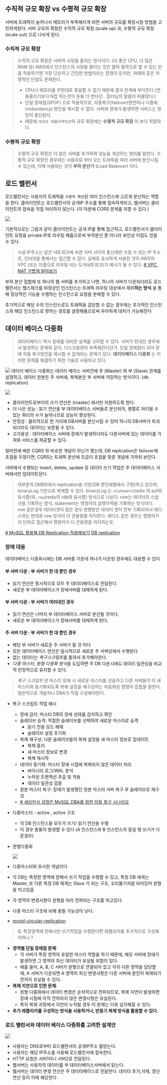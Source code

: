 ## 수직적 규모 확장 vs 수평적 규모 확장

서버에 트래픽이 늘어나서 메모리가 부족해지게 되면 서버의 규모를 확장시킬 방법을 고민하게된다.
서버 규모의 확장은 수직적 규모 확장 (scale up) 과, 수평적 규모 확장 (scale out) 으로 나뉘게 된다.

### 수직적 규모 확장
> 수직적 규모 확장은 서버의 사양을 올리는 방식이다. (더 좋은 CPU, 더 많은 RAM 등)
> AWS에서 인스턴스의 사양을 올리는 것은 클릭 딸깍으로 할 수 있는 만큼 적용하기엔 가장 단순하고 간단한 방법이라는 장점이 있지만, 아래와 같은 치명적인 단점도 존재한다.
> - CPU나 메모리를 무한대로 증설할 수 없기 때문에 결국 한계에 부닥친다.(연봉올리기보다 N잡 하는것이 돈을 더 번다던.. 튜터님의 말씀이 떠올랐다.)
> - 단일 장애점(SPOF) 으로 작용하므로, 자동복구(failover)방안이나 다중화(redundancy) 방안을 제시할 수 없다. 서버에 장애가 발생하면 서비스는 완전히 중단된다.
> - 때문에 `대규모 애플리케이션`의 규모 확장에는 **수평적 규모 확장** 이 보다 적절하다.


### 수평적 규모 확장
> 수평적 규모 확장은 더 많은 서버를 추가하여 성능을 개선하는 행위를 말한다. 수평적 규모 확장인 경우에는 사용자로 부터 오는 트래픽을 여러 서버에 분산시킬 수 있는데, 이때 사용되는 것이 **부하 분산기** (Load Balancer) 이다.

## 로드 밸런서

로드밸런서는 사용자의 트래픽을 `수평적 확장`된 여러 인스턴스에 고르게 분산하는 역할을 한다.
클라이언트는 로드밸런서의 공개IP 주소를 통해 접속하게되고, 웹서버는 클라이언트의 접속을 직접 처리하지 않는다. (이 덕분에 CORS 문제를 피할 수 있다.)

![](https://velog.velcdn.com/images/hyezuu/post/21ab1c34-229f-4ffe-9dfe-ef30402cd9d6/image.png)


기본적으로는 그림과 같이 클라이언트는 공개 IP를 통해 접근하고, 로드밸런서가 클라이언트 요청을 private IP로 라우팅 해줌으로써 부하분산 뿐 아니라 보안상 이점도 얻을 수 있다.

> 사설 IP주소는 같은 네트워크에 속한 서버 사이의 통신에만 쓰일 수 있는 IP 주소로, 인터넷을 통해서는 접근할 수 없다.  실제로 유사하게 사용한 것이 AWS의 VPC (또는 이름으로 라우팅 되는 도커네트워크)가 예시가 될 수 있다.
> [# VPC, NAT 가볍게 알아보기](https://velog.io/@hyezuu/VPC-%EC%95%8C%EC%95%84%EB%B3%B4%EA%B8%B0)

부하 분산 집합에 또 하나의 웹 서버를 추가하고 나면, 하나의 서버가 다운되더라도 로드밸런서는 헬스체크를 비정상인 인스턴스는 트래픽 라우팅 대상에서 제외**하는 방식** 을 통해 정상적인 기능을 수행하는 인스턴스로 요청을 분배할 수 있다.

추가적으로 해당 수의 인스턴스로도 트래픽을 감당할 수 없는 경우에는 추가적인 인스턴스와 해당 인스턴스로 향하는 경로를 설정해줌으로써 우아하게 대처가 가능해진다

## 데이터 베이스 다중화

>데이터베이스 역시 장애를 대비한 설계를 고려할 수 있다. 서버가 한대인 경우에서 발생하는 문제와 같이, 디스크용량이 부족해진다던가, 단일 장애점이 되어 장애 자동 복구방안을 제시할 수 없게되는 문제가 있다.
**데이터베이스 다중화** 는 이러한 문제를 해결하기 위한 기술로 사용되고 있다.

![](https://www.virtuozzo.com/application-platform-docs/database-primary-secondary-replication/01-database-primary-secondary-replication.png)
데이터 베이스 다중화는 데이터 베이스 서버간에 주 (Master) 와 부 (Slave) 관계를 설정하고, 데이터 원본은 주 서버에, 복제본은 부 서버에 저장하는 방식이다. (db replication)

![](https://velog.velcdn.com/images/hyezuu/post/86fc4435-6534-49f9-8216-e2f154661796/image.png)

- 클라이언트로부터의 쓰기 연산은 (master) 에서만 지원하도록 한다.
- 더 나은 성능 : 읽기 연산을 부 데이터베이스 서버들로 분산되어, 병렬로 처리될 수 있는 쿼리의 수가 늘어나므로 성능이 향상된다.
- 안정성 : 물리적으로 먼 거리에 DB서버를 분산시킬 수 있어 하나의 DB서버가 파괴되더라도 데이터는 보존될 수 있다.
- 고가용성 : 데이터베이스 서버에 장애가 발생하더라도 다른서버에 있는 데이터를 가져와 서비스를 제공할 수 있다.

얼마전에 배운 CQRS 와 비슷한 개념이 아닌가 했는데, DB replication은 failover에 초점을 두었다면, CQRS는 트래픽 분산에 조금더 초점을 맞춘 개념에 가까워 보인다.

서버에서 수행되는 insert, delete, update 등 데이터 쓰기 작업은 주 데이터베이스 서버에서만 업데이트된다.

>대부분의 DMBS에서 replication을 지원(DB 엔진레벨에서 구현)하고 있으며, binaryLog 기반으로 복제할 수 있다.
binaryLog 는 `statement`(redis 의 aof와 유사함)와, `row`(redis의 rdb와 유사함) 방식으로 나뉜다.
row는 데이터의 스냅샷을 기록하는 방식, statement는 명령어의 실행이력을 기록하는 방식이다.
> row 같은경우 데이터셋이 많은 경우 영향받은 데이터 셋이 전부 기록되어서 레디스와는 반대로 row 방식이 더 큰용량을 차지한다.
>레디스 같은 경우는 명령어가 키 단위로 접근해서 명령어가 더 큰용량을 차지하는듯.

[# MySQL 활용해 DB Replication 적용해보기](https://velog.io/@chlrjs132/MySQL-%ED%99%9C%EC%9A%A9%ED%95%B4-DB-Replication-%EC%A0%81%EC%9A%A9%ED%95%B4%EB%B3%B4%EA%B8%B0-Master-Slave-%EA%B5%AC%EC%A1%B0)
[DB replication](https://newwisdom.tistory.com/107)


### 장애 대응
데이터베이스 다중화시에는 DB 서버중 가운데 하나가 다운된 경우에도 대응할 수 있다
#### 부 서버 다운 : 부 서버가 한 대 뿐인 경우
- 읽기 연산은 항시적으로 모두 주 데이터베이스로 전달된다.
- 새로운 부 데이터베이스가 장애서버를 대체하게 된다.

#### 부 서버 다운 : 부 서버가 여러대인 경우
- 읽기 연산은 나머지 부 데이터베이스 서버로 분산될 것이다.
- 새로운 부 데이터베이스가 장애서버를 대체하게 된다.
####  주 서버 다운 : 부 서버가 한 대 뿐인 경우
- 해당 부 서버가 새로운 주 서버가 될 것 이다
- 모든 데이터베이스 연산은 일시적으로 새로운 주 서버상에서 수행된다
- 없는 데이터는 *복구스크립트*를 돌려서 추가해야한다.
- *다중 마스터, 원형 다중화 방식*을 도입하면 주 DB 다운시에도 데이터 일관성을 비교적 안정적으로 유지할 수 있다.

> *복구 스크립트* 란 마스터 장애 시 새로운 마스터를 선출하고 다른 서버들이 이 새 마스터와 동기화되도록 복제 설정을 재구성하는 자동화된 명령어 집합을 말한다. 일반적으로 개발자나 DBA가 직접 구성해야한다.

- 복구 스크립트 작업 예시
    - 장애 감지: 마스터 DB의 장애 상태를 감지하고 확인
    - 슬레이브 승격: 적절한 슬레이브를 선택하여 새로운 마스터로 승격
        - 읽기 전용 모드 해제
        - 슬레이브 설정 초기화
    - 복제 재구성: 다른 슬레이브들의 복제 설정을 새 마스터 정보로 업데이트
        - 복제 중지
        - 새 마스터 정보로 변경
        - 복제 재시작
    - 데이터 동기화: 마스터 장애 시점에 복제되지 않은 데이터 처리
        - 바이너리 로그/WAL 분석
        - 누락된 트랜잭션 추출 및 적용
        - 데이터 일관성 검증
    - 원본 마스터 복구: 장애가 발생했던 원본 마스터 서버 복구 후 슬레이브로 재구성
    - 
      [# 세상만사 귀찮은 MySQL DBA를 위한 자동 복구 시나리오](http://gywn.net/2017/01/automated-recovery-scenarios-for-lazy-mysql-dba/)

- 다중마스터 - active , active 구조
    - 각 DB 인스턴스들 모두가 쓰기/ 읽기 연산을 수행
    - 이 경우 충돌이 발생할 수 있다 (A 인스턴스와 B 인스턴스의 동일 행 쓰기가 다른경우)

- 원형다중화

    ![](https://velog.velcdn.com/images/hyezuu/post/c12b047b-bffc-42e9-b774-1473089273a8/image.png)

- 다중마스터와 유사한 개념이다
- 각 DB는 특정한 영역에 한해서 쓰기 작업을 수행할 수 있고, 특정 DB 에게는 Master, 또 다른 특정 DB 에게는 Slave 가 되는 구조, 꼬리물기처럼 되어있어 원형을 띄고있음
- 각 영역의 변경사항이 원형을 따라 전파되는 구조를 띄고있다.
- 다중 마스터 구조에 비해 충돌 가능성이 낮다.
- [mysql-circular-replication](https://www.jamescoyle.net/how-to/1549-mysql-circular-replication)

>Q. 특정영역에 한해서만 쓰기작업을 수행한다면 레플리카를 추가적으로 구성해야하나 ?
- **영역별 단일 장애점 문제**:
  - 각 서버가 특정 영역의 유일한 마스터 역할을 하기 때문에, 해당 서버에 장애가 발생하면 그 영역의 최신 데이터가 유실될 위험이 있다.
  - 예를 들어, A, B, C 서버가 원형으로 연결되어 있고 각각 다른 영역을 담당할 때, A 서버가 다운되면 A 영역의 최신 변경사항은 다른 서버에 완전히 복제되기 전까지 유실될 수 있다.
- **복제 지연으로 인한 문제**:
    - 원형 다중화에서 데이터 변경은 순차적으로 전파되므로, 복제 지연이 발생하면 장애 시점에 아직 전파되지 않은 변경사항은 유실된다.
    - 특히 복제 과정에서 지연이 누적될 경우 이 문제는 더욱 심각해질 수 있다.
- **추가 레플리카를 구성하는 방식을 사용하거나, 반동기 복제 방식을 활용할 수 있다.**

### 로드 밸런서와 데이터 베이스 다중화를 고려한 설계안

![](https://velog.velcdn.com/images/hyezuu/post/5094e51e-4638-486e-a62e-af8b69ae6e6c/image.png)

- 사용자는 DNS로부터 로드밸런서의 공개IP주소 를받는다.
- 사용자는 해당 IP주소를 사용해 로드밸런서에 접속한다.
- HTTP 요청은 서버1이나 서버2로 전달된다.
- 웹서버는 사용자의 데이터를 부 데이터베이스서버에서 읽는다.
- 웹서버는 데이터 변경 연산은 주 데이터베이스로 전달한다. 데이터 추가,삭제, 갱신 연산 등이 이에 해당한다.